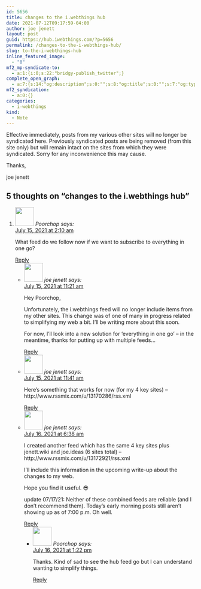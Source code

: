 ```yaml
---
id: 5656
title: changes to the i.webthings hub
date: 2021-07-12T09:17:59-04:00
author: joe jenett
layout: post
guid: https://hub.iwebthings.com/?p=5656
permalink: /changes-to-the-i-webthings-hub/
slug: to-the-i-webthings-hub
inline_featured_image:
  - "0"
mf2_mp-syndicate-to:
  - a:1:{i:0;s:22:"bridgy-publish_twitter";}
complete_open_graph:
  - a:7:{s:14:"og:description";s:0:"";s:8:"og:title";s:0:"";s:7:"og:type";s:0:"";s:12:"twitter:card";s:7:"summary";s:15:"twitter:creator";s:0:"";s:19:"twitter:description";s:0:"";s:8:"og:image";s:0:"";}
mf2_syndication:
  - a:0:{}
categories:
  - i-webthings
kind:
  - Note
---
```


Effective immediately, posts from my various other sites will no longer be syndicated here. Previously syndicated posts are being removed (from this site only) but will remain intact on the sites from which they were syndicated. Sorry for any inconvenience this may cause.

Thanks,

joe jenett


<h2 id="comments-title">5 thoughts on “<span>changes to the i.webthings hub</span>”		</h2>


<ol class="commentlist">
<li class="comment even thread-even depth-1 h-cite h-entry p-comment" id="li-comment-2732">
<article id="comment-2732" class="comment _mPS2id-t mPS2id-target" itemprop="comment" itemscope="" itemtype="http://schema.org/Comment">
<footer>
<address class="comment-author p-author author vcard hcard h-card" itemprop="creator" itemscope="" itemtype="http://schema.org/Person">
<img alt="" src="https://secure.gravatar.com/avatar/31e2703d793efd74179e750fdca610d1?s=50&amp;d=identicon&amp;r=pg" srcset="https://secure.gravatar.com/avatar/31e2703d793efd74179e750fdca610d1?s=100&amp;d=identicon&amp;r=pg 2x" class="avatar avatar-50 photo u-photo" itemprop="image" loading="lazy" width="50" height="50">				<cite class="fn p-name" itemprop="name">Poorchop</cite> <span class="says">says:</span>					</address>
<!-- .comment-author .vcard -->

<div class="comment-meta commentmetadata">
<a href="/changes-to-the-i-webthings-hub/#comment-2732" class="__mPS2id _mPS2id-h mPS2id-highlight"><time class="updated published dt-updated dt-published" datetime="2021-07-15T02:10:30-04:00" itemprop="datePublished dateModified dateCreated">
July 15, 2021 at 2:10 am						</time></a>
	</div>
<!-- .comment-meta .commentmetadata -->
</footer>

<div class="comment-content e-content p-summary p-name" itemprop="text name description">
<p>What feed do we follow now if we want to subscribe to everything in one go?</p>
</div>

<div class="reply">
<a rel="nofollow" class="comment-reply-link __mPS2id" href="/changes-to-the-i-webthings-hub/?replytocom=2732#respond" data-commentid="2732" data-postid="5656" data-belowelement="comment-2732" data-respondelement="respond" data-replyto="Reply to Poorchop" aria-label="Reply to Poorchop">Reply</a>				</div>
<!-- .reply -->
</article><!-- #comment-## -->
<ul class="children">
<li class="comment byuser comment-author-admin bypostauthor odd alt depth-2 h-cite h-entry p-comment" id="li-comment-2733">
<article id="comment-2733" class="comment _mPS2id-t" itemprop="comment" itemscope="" itemtype="http://schema.org/Comment">
<footer>
<address class="comment-author p-author author vcard hcard h-card" itemprop="creator" itemscope="" itemtype="http://schema.org/Person">
<img alt="" src="https://secure.gravatar.com/avatar/0bf0445b4e4b39f830b186b7e23195a1?s=50&amp;d=identicon&amp;r=pg" srcset="https://secure.gravatar.com/avatar/0bf0445b4e4b39f830b186b7e23195a1?s=100&amp;d=identicon&amp;r=pg 2x" class="avatar avatar-50 photo u-photo" itemprop="image" loading="lazy" width="50" height="50">				<cite class="fn p-name" itemprop="name">joe jenett</cite> <span class="says">says:</span>					</address>
<!-- .comment-author .vcard -->

<div class="comment-meta commentmetadata">
<a href="/changes-to-the-i-webthings-hub/#comment-2733" class="__mPS2id _mPS2id-h"><time class="updated published dt-updated dt-published" datetime="2021-07-15T11:21:25-04:00" itemprop="datePublished dateModified dateCreated">
July 15, 2021 at 11:21 am						</time></a>
	</div>
<!-- .comment-meta .commentmetadata -->
</footer>

<div class="comment-content e-content p-summary p-name" itemprop="text name description">
<p>Hey Poorchop,</p>
<p>Unfortunately, the i.webthings feed will no longer include items from my other sites. This change was of one of many in progress related to simplifying my web a bit. I’ll be writing more about this soon.</p>
<p>For now, I’ll look into a new solution for ‘everything in one go’ – in the meantime, thanks for putting up with multiple feeds…</p>
</div>

<div class="reply">
<a rel="nofollow" class="comment-reply-link __mPS2id" href="/changes-to-the-i-webthings-hub/?replytocom=2733#respond" data-commentid="2733" data-postid="5656" data-belowelement="comment-2733" data-respondelement="respond" data-replyto="Reply to joe jenett" aria-label="Reply to joe jenett">Reply</a>				</div>
<!-- .reply -->
</article><!-- #comment-## -->
</li>
<!-- #comment-## -->
<li class="comment byuser comment-author-admin bypostauthor even depth-2 h-cite h-entry p-comment" id="li-comment-2734">
<article id="comment-2734" class="comment _mPS2id-t" itemprop="comment" itemscope="" itemtype="http://schema.org/Comment">
<footer>
<address class="comment-author p-author author vcard hcard h-card" itemprop="creator" itemscope="" itemtype="http://schema.org/Person">
<img alt="" src="https://secure.gravatar.com/avatar/0bf0445b4e4b39f830b186b7e23195a1?s=50&amp;d=identicon&amp;r=pg" srcset="https://secure.gravatar.com/avatar/0bf0445b4e4b39f830b186b7e23195a1?s=100&amp;d=identicon&amp;r=pg 2x" class="avatar avatar-50 photo u-photo" itemprop="image" loading="lazy" width="50" height="50">				<cite class="fn p-name" itemprop="name">joe jenett</cite> <span class="says">says:</span>					</address>
<!-- .comment-author .vcard -->

<div class="comment-meta commentmetadata">
<a href="/changes-to-the-i-webthings-hub/#comment-2734" class="__mPS2id _mPS2id-h"><time class="updated published dt-updated dt-published" datetime="2021-07-15T11:41:43-04:00" itemprop="datePublished dateModified dateCreated">
July 15, 2021 at 11:41 am						</time></a>
	</div>
<!-- .comment-meta .commentmetadata -->
</footer>

<div class="comment-content e-content p-summary p-name" itemprop="text name description">
<p>Here’s something that works for now (for my 4 key sites) – <a title="no longer available" rel="nofollow ugc">http://www.rssmix.com/u/13170286/rss.xml</a></p>
</div>

<div class="reply">
<a rel="nofollow" class="comment-reply-link __mPS2id" href="/changes-to-the-i-webthings-hub/?replytocom=2734#respond" data-commentid="2734" data-postid="5656" data-belowelement="comment-2734" data-respondelement="respond" data-replyto="Reply to joe jenett" aria-label="Reply to joe jenett">Reply</a>				</div>
<!-- .reply -->
</article><!-- #comment-## -->
</li>
<!-- #comment-## -->
<li class="comment byuser comment-author-admin bypostauthor odd alt depth-2 h-cite h-entry p-comment" id="li-comment-2735">
<article id="comment-2735" class="comment _mPS2id-t" itemprop="comment" itemscope="" itemtype="http://schema.org/Comment">
<footer>
<address class="comment-author p-author author vcard hcard h-card" itemprop="creator" itemscope="" itemtype="http://schema.org/Person">
<img alt="" src="https://secure.gravatar.com/avatar/0bf0445b4e4b39f830b186b7e23195a1?s=50&amp;d=identicon&amp;r=pg" srcset="https://secure.gravatar.com/avatar/0bf0445b4e4b39f830b186b7e23195a1?s=100&amp;d=identicon&amp;r=pg 2x" class="avatar avatar-50 photo u-photo" itemprop="image" loading="lazy" width="50" height="50">				<cite class="fn p-name" itemprop="name">joe jenett</cite> <span class="says">says:</span>					</address>
<!-- .comment-author .vcard -->

<div class="comment-meta commentmetadata">
<a href="/changes-to-the-i-webthings-hub/#comment-2735" class="__mPS2id _mPS2id-h"><time class="updated published dt-updated dt-published" datetime="2021-07-16T06:38:52-04:00" itemprop="datePublished dateModified dateCreated">
July 16, 2021 at 6:38 am						</time></a>
	</div>
<!-- .comment-meta .commentmetadata -->
</footer>

<div class="comment-content e-content p-summary p-name" itemprop="text name description">
<p>I created another feed which has the same 4 key sites plus jenett.wiki and joe.ideas (6 sites total) – <a title="no longer available" rel="nofollow ugc">http://www.rssmix.com/u/13172921/rss.xml</a></p>
<p>I’ll include this information in the upcoming write-up about the changes to my web.</p>
<p>Hope you find it useful. 😎</p>
<p>update 07/17/21: Neither of these combined feeds are reliable (and I don’t recommend them). Today’s early morning posts still aren’t showing up as of 7:00 p.m. Oh well.</p>
</div>

<div class="reply">
<a rel="nofollow" class="comment-reply-link __mPS2id" href="/changes-to-the-i-webthings-hub/?replytocom=2735#respond" data-commentid="2735" data-postid="5656" data-belowelement="comment-2735" data-respondelement="respond" data-replyto="Reply to joe jenett" aria-label="Reply to joe jenett">Reply</a>				</div>
<!-- .reply -->
</article><!-- #comment-## -->
<ul class="children">
<li class="comment even depth-3 h-cite h-entry p-comment" id="li-comment-2736">
<article id="comment-2736" class="comment _mPS2id-t" itemprop="comment" itemscope="" itemtype="http://schema.org/Comment">
<footer>
<address class="comment-author p-author author vcard hcard h-card" itemprop="creator" itemscope="" itemtype="http://schema.org/Person">
<img alt="" src="https://secure.gravatar.com/avatar/31e2703d793efd74179e750fdca610d1?s=50&amp;d=identicon&amp;r=pg" srcset="https://secure.gravatar.com/avatar/31e2703d793efd74179e750fdca610d1?s=100&amp;d=identicon&amp;r=pg 2x" class="avatar avatar-50 photo u-photo" itemprop="image" loading="lazy" width="50" height="50">				<cite class="fn p-name" itemprop="name">Poorchop</cite> <span class="says">says:</span>					</address>
<!-- .comment-author .vcard -->

<div class="comment-meta commentmetadata">
<a href="/changes-to-the-i-webthings-hub/#comment-2736" class="__mPS2id _mPS2id-h"><time class="updated published dt-updated dt-published" datetime="2021-07-16T13:22:22-04:00" itemprop="datePublished dateModified dateCreated">
July 16, 2021 at 1:22 pm						</time></a>
	</div>
<!-- .comment-meta .commentmetadata -->
</footer>

<div class="comment-content e-content p-summary p-name" itemprop="text name description">
<p>Thanks. Kind of sad to see the hub feed go but I can understand wanting to simplify things.</p>
</div>

<div class="reply">
<a rel="nofollow" class="comment-reply-link __mPS2id" href="/changes-to-the-i-webthings-hub/?replytocom=2736#respond" data-commentid="2736" data-postid="5656" data-belowelement="comment-2736" data-respondelement="respond" data-replyto="Reply to Poorchop" aria-label="Reply to Poorchop">Reply</a>				</div>
<!-- .reply -->
</article><!-- #comment-## -->
</li>
<!-- #comment-## -->
</ul>
<!-- .children -->
</li>
<!-- #comment-## -->
</ul>
<!-- .children -->
</li>
<!-- #comment-## -->
</ol>

















<div id="respond" class="comment-respond _mPS2id-t">
<h3 id="reply-title" class="comment-reply-title"></h3></div>